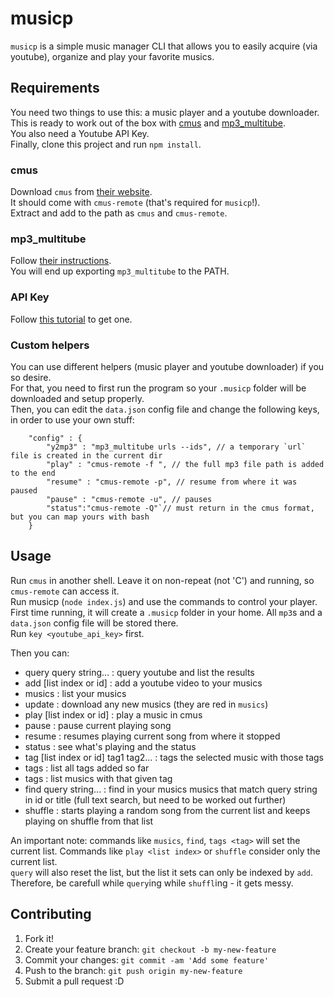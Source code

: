 # musicp

`musicp` is a simple music manager CLI that allows you to easily acquire (via youtube), organize and play your favorite musics.  




## Requirements

You need two things to use this: a music player and a youtube downloader.  
This is ready to work out of the box with [cmus](https://cmus.github.io) and [mp3_multitube](https://github.com/bieelsoares/mp3_multitube).  
You also need a Youtube API Key.  
Finally, clone this project and run `npm install`.  

### cmus

Download `cmus` from [their website](https://cmus.github.io/#download).  
It should come with `cmus-remote` (that's required for `musicp`!).  
Extract and add to the path as `cmus` and `cmus-remote`.  

### mp3_multitube

Follow [their instructions](https://github.com/bieelsoares/mp3_multitube).  
You will end up exporting `mp3_multitube` to the PATH.  

### API Key

Follow [this tutorial](http://help.dimsemenov.com/kb/wordpress-royalslider-tutorials/wp-how-to-get-youtube-api-key) to get one.  

### Custom helpers

You can use different helpers (music player and youtube downloader) if you so desire.  
For that, you need to first run the program so your `.musicp` folder will be downloaded and setup properly.  
Then, you can edit the `data.json` config file and change the following keys, in order to use your own stuff:

```
	"config" : {
	    "y2mp3" : "mp3_multitube urls --ids", // a temporary `url` file is created in the current dir
	    "play" : "cmus-remote -f ", // the full mp3 file path is added to the end
	    "resume" : "cmus-remote -p", // resume from where it was paused
	    "pause" : "cmus-remote -u", // pauses
	    "status":"cmus-remote -Q"`// must return in the cmus format, but you can map yours with bash
	}
```

## Usage

Run `cmus` in another shell. Leave it on non-repeat (not 'C') and running, so `cmus-remote` can access it.  
Run musicp (`node index.js`) and use the commands to control your player.  
First time running, it will create a `.musicp` folder in your home. All `mp3`s and a `data.json` config file will be stored there.  
Run `key <youtube_api_key>` first.  

Then you can:

  * query query string... : query youtube and list the results
  * add [list index or id] : add a youtube video to your musics
  * musics : list your musics
  * update : download any new musics (they are red in `musics`)
  * play [list index or id] : play a music in cmus
  * pause : pause current playing song
  * resume : resumes playing current song from where it stopped
  * status : see what's playing and the status
  * tag [list index or id] tag1 tag2... : tags the selected music with those tags
  * tags : list all tags added so far
  * tags <tag> : list musics with that given tag
  * find query string... : find in your musics musics that match query string in id or title (full text search, but need to be worked out further)
  * shuffle : starts playing a random song from the current list and keeps playing on shuffle from that list

An important note: commands like `musics`, `find`, `tags <tag>` will set the current list. Commands like `play <list index>` or `shuffle` consider only the current list.  
`query` will also reset the list, but the list it sets can only be indexed by `add`. Therefore, be carefull while `query`ing while `shuffl`ing - it gets messy.

## Contributing

1. Fork it!
2. Create your feature branch: `git checkout -b my-new-feature`
3. Commit your changes: `git commit -am 'Add some feature'`
4. Push to the branch: `git push origin my-new-feature`
5. Submit a pull request :D
